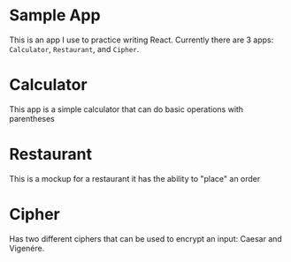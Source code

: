 # Sample App
This is an app I use to practice writing React.
Currently there are 3 apps: `Calculator`, `Restaurant`, and `Cipher`.

# Calculator
This app is a simple calculator that can do basic operations with
parentheses

# Restaurant
This is a mockup for a restaurant it has the ability to "place" an order

# Cipher
Has two different ciphers that can be used to encrypt an input: Caesar and Vigenére.

